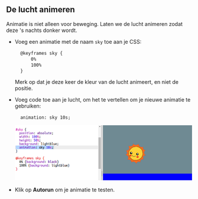 ## De lucht animeren

Animatie is niet alleen voor beweging. Laten we de lucht animeren zodat deze 's nachts donker wordt.

+ Voeg een animatie met de naam `sky` toe aan je CSS:
    
        @keyframes sky {
            0%
            100%
        }
        
    
    Merk op dat je deze keer de kleur van de lucht animeert, en niet de positie.

+ Voeg code toe aan je lucht, om het te vertellen om je nieuwe animatie te gebruiken:
    
        animation: sky 10s;
        
    
    ![screenshot](images/sunrise-sky.png)

+ Klik op **Autorun** om je animatie te testen.